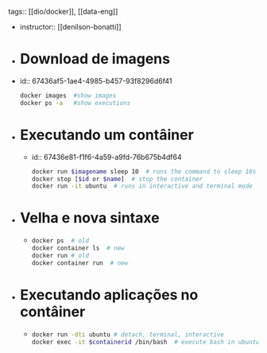 tags:: [[dio/docker]], [[data-eng]]

- instructor:: [[denilson-bonatti]]
- # Download de imagens
- id:: 67436af5-1ae4-4985-b457-93f8296d6f41
  ```bash
  docker images  #show images
  docker ps -a   #show executions
  ```
- # Executando um contâiner
	- id:: 67436e81-f1f6-4a59-a9fd-76b675b4df64
	  ```bash
	  docker run $imagename sleep 10  # runs the command to sleep 10s
	  docker stop [$id or $name]  # stop the container
	  docker run -it ubuntu  # runs in interactive and terminal mode
	  ```
- # Velha e nova sintaxe
	- ```bash
	  docker ps  # old
	  docker container ls  # new
	  docker run # old
	  docker container run  # new
	  ```
- # Executando aplicações no contâiner
	- ```bash
	  docker run -dti ubuntu # detach, terminal, interactive
	  docker exec -it $containerid /bin/bash  # execute bash in ubuntu
	  ```